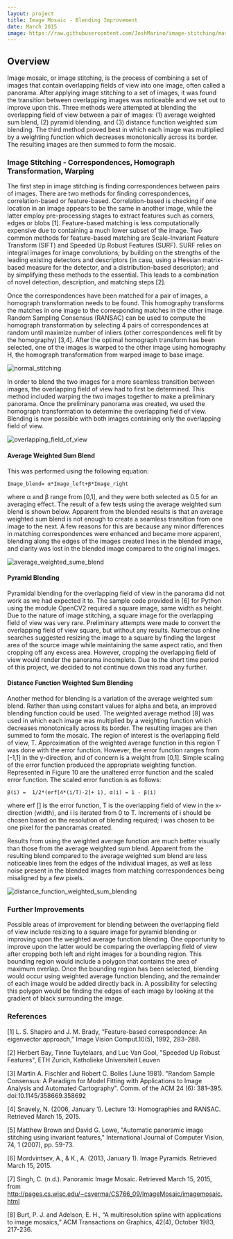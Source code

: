 ```yaml
---
layout: project
title: Image Mosaic - Blending Improvement
date: March 2015
image: https://raw.githubusercontent.com/JoshMarino/image-stitching/master/correspondences.jpg
---
```


## Overview

Image mosaic, or image stitching, is the process of combining a set of images that contain overlapping fields of view into one image, often called a panorama. After applying image stitching to a set of images, it was found the transition between overlapping images was noticeable and we set out to improve upon this. Three methods were attempted at blending the overlapping field of view between a pair of images: (1) average weighted sum blend, (2) pyramid blending, and (3) distance function weighted sum blending. The third method proved best in which each image was multiplied by a weighting function which decreases monotonically across its border. The resulting images are then summed to form the mosaic.


### Image Stitching - Correspondences, Homograph Transformation, Warping

The first step in image stitching is finding correspondences between pairs of images. There are two methods for finding correspondences, correlation-based or feature-based. Correlation-based is checking if one location in an image appears to be the same in another image, while the latter employ pre-processing stages to extract features such as corners, edges or blobs [1]. Feature-based matching is less computationally expensive due to containing a much lower subset of the image. Two common methods for feature-based matching are Scale-Invariant Feature Transform (SIFT) and Speeded Up Robust Features (SURF). SURF relies on integral images for image convolutions; by building on the strengths of the leading existing detectors and descriptors (in casu, using a Hessian matrix-based measure for the detector, and a distribution-based descriptor); and by simplifying these methods to the essential. This leads to a combination of novel detection, description, and matching steps [2].

Once the correspondences have been matched for a pair of images, a homograph transformation needs to be found. This homography transforms the matches in one image to the corresponding matches in the other image. Random Sampling Consensus (RANSAC) can be used to compute the homograph transformation by selecting 4 pairs of correspondences at random until maximize number of inliers (other correspondences well fit by the homography) [3,4]. After the optimal homograph transform has been selected, one of the images is warped to the other image using homography H, the homograph transformation from warped image to base image.

![normal_stitching](https://raw.githubusercontent.com/JoshMarino/image-stitching/master/normal_stitching.jpg)

In order to blend the two images for a more seamless transition between images, the overlapping field of view had to first be determined. This method included warping the two images together to make a preliminary panorama. Once the preliminary panorama was created, we used the homograph transformation to determine the overlapping field of view. Blending is now possible with both images containing only the overlapping field of view.

![overlapping_field_of_view](https://raw.githubusercontent.com/JoshMarino/image-stitching/master/overlapping_field_of_view.png)


#### Average Weighted Sum Blend

This was performed using the following equation: 

```
Image_blend= α*Image_left+β*Image_right
```

where α and β range from [0,1], and they were both selected as 0.5 for an averaging effect. The result of a few tests using the average weighted sum blend is shown below. Apparent from the blended results is that an average weighted sum blend is not enough to create a seamless transition from one image to the next. A few reasons for this are because any minor differences in matching correspondences were enhanced and became more apparent, blending along the edges of the images created lines in the blended image, and clarity was lost in the blended image compared to the original images.

![average_weighted_sume_blend](https://raw.githubusercontent.com/JoshMarino/image-stitching/master/average_weighted_sum.png)


#### Pyramid Blending

Pyramidal blending for the overlapping field of view in the panorama did not work as we had expected it to. The sample code provided in [6] for Python using the module OpenCV2 required a square image, same width as height. Due to the nature of image stitching, a square image for the overlapping field of view was very rare. Preliminary attempts were made to convert the overlapping field of view square, but without any results. Numerous online searches suggested resizing the image to a square by finding the largest area of the source image while maintaining the same aspect ratio, and then cropping off any excess area. However, cropping the overlapping field of view would render the panorama incomplete. Due to the short time period of this project, we decided to not continue down this road any further.


#### Distance Function Weighted Sum Blending

Another method for blending is a variation of the average weighted sum blend. Rather than using constant values for alpha and beta, an improved blending function could be used. The weighted average method [8] was used in which each image was multiplied by a weighting function which decreases monotonically across its border. The resulting images are then summed to form the mosaic. The region of interest is the overlapping field of view, T. Approximation of the weighted average function in this region T was done with the error function. However, the error function ranges from [-1,1] in the y-direction, and of concern is a weight from [0,1]. Simple scaling of the error function produced the appropriate weighting function. Represented in Figure 10 are the unaltered error function and the scaled error function. The scaled error function is as follows:
 
```
β(i) =  1/2*(erf⁡[4*(i/T)-2]+ 1), α(i) = 1 - β(i)
```

where erf [] is the error function, T is the overlapping field of view in the x-direction (width), and i is iterated from 0 to T. Increments of i should be chosen based on the resolution of blending required; i was chosen to be one pixel for the panoramas created.

Results from using the weighted average function are much better visually than those from the average weighted sum blend. Apparent from the resulting blend compared to the average weighted sum blend are less noticeable lines from the edges of the individual images, as well as less noise present in the blended images from matching correspondences being misaligned by a few pixels.

![distance_function_weighted_sum_blending](https://raw.githubusercontent.com/JoshMarino/image-stitching/master/weigthed_average_function.png)


### Further Improvements

Possible areas of improvement for blending between the overlapping field of view include resizing to a square image for pyramid blending or improving upon the weighted average function blending. One opportunity to improve upon the latter would be comparing the overlapping field of view after cropping both left and right images for a bounding region. This bounding region would include a polygon that contains the area of maximum overlap. Once the bounding region has been selected, blending would occur using weighted average function blending, and the remainder of each image would be added directly back in. A possibility for selecting this polygon would be finding the edges of each image by looking at the gradient of black surrounding the image.


### References

[1] L. S. Shapiro and J. M. Brady, “Feature-based correspondence: An eigenvector approach,” Image Vision Comput.10(5), 1992, 283–288.

[2] Herbert Bay, Tinne Tuytelaars, and Luc Van Gool, "Speeded Up Robust Features", ETH Zurich, Katholieke Universiteit Leuven

[3] Martin A. Fischler and Robert C. Bolles (June 1981). "Random Sample Consensus: A Paradigm for Model Fitting with Applications to Image Analysis and Automated Cartography". Comm. of the ACM 24 (6): 381–395. doi:10.1145/358669.358692

[4] Snavely, N. (2006, January 1). Lecture 13: Homographies and RANSAC. Retrieved March 15, 2015.

[5] Matthew Brown and David G. Lowe, "Automatic panoramic image stitching using invariant features," International Journal of Computer Vision, 74, 1 (2007), pp. 59-73.

[6] Mordvintsev, A., & K., A. (2013, January 1). Image Pyramids. Retrieved March 15, 2015.

[7] Singh, C. (n.d.). Panoramic Image Mosaic. Retrieved March 15, 2015, from http://pages.cs.wisc.edu/~csverma/CS766_09/ImageMosaic/imagemosaic.html

[8] Burt, P. J. and Adelson, E. H., “A multiresolution spline with applications to image mosaics,” ACM Transactions on Graphics, 42(4), October 1983, 217-236.
